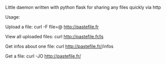 Little daemon written with python flask for sharing any files quickly via http

Usage:


  Upload a file:
curl -F file=@<file> http://pastefile.fr

  View all uploaded files:
curl http://pastefile.fr/ls

  Get infos about one file:
curl http://pastefile.fr/<id>/infos

  Get a file:
curl -JO http://pastefile.fr/<id>
